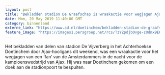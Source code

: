 ```yaml
---
layout: post
title: "Bekladden stadion De Graafschap is wraakactie voor wegjagen Ajax-hooligan"
date: Mon, 20 May 2019 11:40:00 GMT
category: binnenland
externe_link: "https://www.ad.nl/doetinchem/bekladden-stadion-de-graafschap-is-wraakactie-voor-wegjagen-ajax-hooligan~a40aacd6/"
feature_image: "https://images1.persgroep.net/rcs/TzYZpdjbOvge-z0dmx9E0aZojy0/diocontent/148749350/_fitwidth/400/?appId=21791a8992982cd8da851550a453bd7f&quality=0.7"
---
```


Het bekladden van delen van stadion De Vijverberg in het Achterhoekse Doetinchem door Ajax-hooligans dit weekend, was een wraakactie voor het wegjagen van een ‘fan’ van de Amsterdammers in de nacht voor de kampioenswedstrijd van Ajax. Hij was naar Doetinchem gekomen om een doek aan de stadionpoort te bespuiten.
